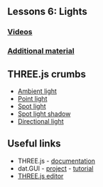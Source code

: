 ## Lessons 6: Lights
    
### [Videos](https://www.udacity.com/course/viewer#!/c-cs291/l-124106593/m-157996647)
### [Additional material](https://www.udacity.com/wiki/cs291#lesson-6-lights)

## THREE.js crumbs
 * [Ambient light](https://github.com/cvdlab/threejs-crumbs/blob/master/examples/example09.html)
 * [Point light](https://github.com/cvdlab/threejs-crumbs/blob/master/examples/example10.html)
 * [Spot light](https://github.com/cvdlab/threejs-crumbs/blob/master/examples/example11.html)
 * [Spot light shadow](https://github.com/cvdlab/threejs-crumbs/blob/master/examples/example12.html)
 * [Directional light](https://github.com/cvdlab/threejs-crumbs/blob/master/examples/example13.html)

## Useful links

* THREE.js - [documentation](http://threejs.org/docs/)
* dat.GUI - [project](https://code.google.com/p/dat-gui/) -  [tutorial](http://workshop.chromeexperiments.com/examples/gui/#1--Basic-Usage)
* [THREE.js editor](http://threejs.org/editor/)
